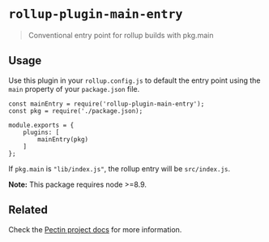 # `rollup-plugin-main-entry`

> Conventional entry point for rollup builds with pkg.main

## Usage

Use this plugin in your `rollup.config.js` to default the entry point using the `main` property of your `package.json` file.

```
const mainEntry = require('rollup-plugin-main-entry');
const pkg = require('./package.json);

module.exports = {
    plugins: [
        mainEntry(pkg)
    ]
};
```

If `pkg.main` is `"lib/index.js"`, the rollup entry will be `src/index.js`.

**Note:** This package requires node >=8.9.

## Related

Check the [Pectin project docs](https://github.com/evocateur/pectin#readme) for more information.
